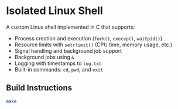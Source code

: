 # Isolated Linux Shell

A custom Linux shell implemented in C that supports:

- Process creation and execution (`fork()`, `execvp()`, `waitpid()`)
- Resource limits with `setrlimit()` (CPU time, memory usage, etc.)
- Signal handling and background job support
- Background jobs using `&`
- Logging with timestamps to `log.txt`
- Built-in commands: `cd`, `pwd`, and `exit`

## Build Instructions

```bash
make

